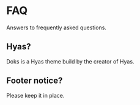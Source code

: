 # FAQ
Answers to frequently asked questions.

## Hyas?
Doks is a Hyas theme build by the creator of Hyas.

## Footer notice?
Please keep it in place.
